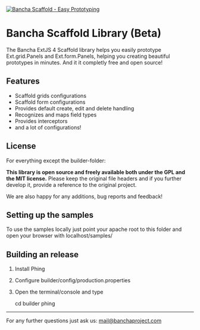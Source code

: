 [![Bancha Scaffold - Easy Prototyping](http://scaffold.banchaproject.org/images/bancha-scaffold.jpg)](http://scaffold.banchaproject.org/)


Bancha Scaffold Library (Beta)
==============================

The Bancha ExtJS 4 Scaffold library helps you easily prototype Ext.grid.Panels and Ext.form.Panels, helping you creating beautiful prototypes in minutes. And it it completly free and open source!

Features
--------

* Scaffold grids configurations
* Scaffold form configurations
* Provides default create, edit and delete handling
* Recognizes and maps field types
* Provides interceptors
* and a lot of configurations!


License
-------

For everything except the builder-folder:

__This library is open source and freely available both under the GPL and the MIT license.__
Please keep the original file headers and if you further develop it, provide a reference to the original project.

We are also happy for any additions, bug reports and feedback!


Setting up the samples
----------------------

To use the samples locally just point your apache root to this folder and open your browser with localhost/samples/


Building an release
-------------------

1. Install Phing
1. Configure builder/config/production.properties
1. Open the terminal/console and type

    cd builder
    phing


------------------------------
For any further questions just ask us: mail@banchaproject.com